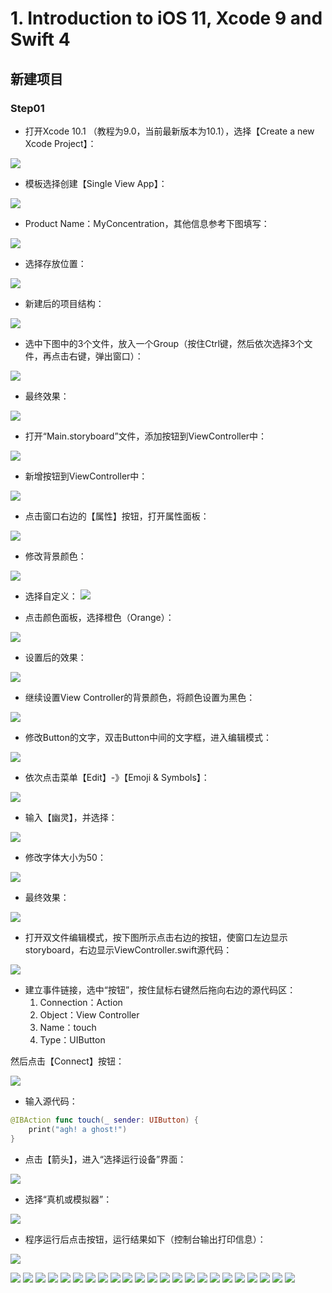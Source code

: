 
# 1. Introduction to iOS 11, Xcode 9 and Swift 4 #

## 新建项目 ##

### Step01 ###
- 打开Xcode 10.1 （教程为9.0，当前最新版本为10.1），选择【Create a new Xcode Project】：

![](https://github.com/CoderDream/Developing_iOS_11_Apps_with_Swift/blob/master/snapshot/lecture01/lecture01001.png)

- 模板选择创建【Single View App】：

![](https://github.com/CoderDream/Developing_iOS_11_Apps_with_Swift/blob/master/snapshot/lecture01/lecture01002.png)

- Product Name：MyConcentration，其他信息参考下图填写：

![](https://github.com/CoderDream/Developing_iOS_11_Apps_with_Swift/blob/master/snapshot/lecture01/lecture01003.png)

- 选择存放位置：

![](https://github.com/CoderDream/Developing_iOS_11_Apps_with_Swift/blob/master/snapshot/lecture01/lecture01004.png)

- 新建后的项目结构：

![](https://github.com/CoderDream/Developing_iOS_11_Apps_with_Swift/blob/master/snapshot/lecture01/lecture01005.png)

- 选中下图中的3个文件，放入一个Group（按住Ctrl键，然后依次选择3个文件，再点击右键，弹出窗口）：

![](https://github.com/CoderDream/Developing_iOS_11_Apps_with_Swift/blob/master/snapshot/lecture01/lecture01006.png)

- 最终效果：

![](https://github.com/CoderDream/Developing_iOS_11_Apps_with_Swift/blob/master/snapshot/lecture01/lecture01007.png)

- 打开“Main.storyboard”文件，添加按钮到ViewController中：

![](https://github.com/CoderDream/Developing_iOS_11_Apps_with_Swift/blob/master/snapshot/lecture01/lecture01008.png)

- 新增按钮到ViewController中：

![](https://github.com/CoderDream/Developing_iOS_11_Apps_with_Swift/blob/master/snapshot/lecture01/lecture01009.png)

- 点击窗口右边的【属性】按钮，打开属性面板：

![](https://github.com/CoderDream/Developing_iOS_11_Apps_with_Swift/blob/master/snapshot/lecture01/lecture01010.png)

- 修改背景颜色：

![](https://github.com/CoderDream/Developing_iOS_11_Apps_with_Swift/blob/master/snapshot/lecture01/lecture01011.png)

- 选择自定义：
![](https://github.com/CoderDream/Developing_iOS_11_Apps_with_Swift/blob/master/snapshot/lecture01/lecture01012.png)

- 点击颜色面板，选择橙色（Orange）：

![](https://github.com/CoderDream/Developing_iOS_11_Apps_with_Swift/blob/master/snapshot/lecture01/lecture01013.png)

- 设置后的效果：

![](https://github.com/CoderDream/Developing_iOS_11_Apps_with_Swift/blob/master/snapshot/lecture01/lecture01014.png)

- 继续设置View Controller的背景颜色，将颜色设置为黑色：

![](https://github.com/CoderDream/Developing_iOS_11_Apps_with_Swift/blob/master/snapshot/lecture01/lecture01015.png)

- 修改Button的文字，双击Button中间的文字框，进入编辑模式： 

![](https://github.com/CoderDream/Developing_iOS_11_Apps_with_Swift/blob/master/snapshot/lecture01/lecture01016.png)

- 依次点击菜单【Edit】-》【Emoji & Symbols】：

![](https://github.com/CoderDream/Developing_iOS_11_Apps_with_Swift/blob/master/snapshot/lecture01/lecture01017.png)

- 输入【幽灵】，并选择：

![](https://github.com/CoderDream/Developing_iOS_11_Apps_with_Swift/blob/master/snapshot/lecture01/lecture01018.png)

- 修改字体大小为50：

![](https://github.com/CoderDream/Developing_iOS_11_Apps_with_Swift/blob/master/snapshot/lecture01/lecture01019.png)

- 最终效果：

![](https://github.com/CoderDream/Developing_iOS_11_Apps_with_Swift/blob/master/snapshot/lecture01/lecture01020.png)

- 打开双文件编辑模式，按下图所示点击右边的按钮，使窗口左边显示storyboard，右边显示ViewController.swift源代码：

![](https://github.com/CoderDream/Developing_iOS_11_Apps_with_Swift/blob/master/snapshot/lecture01/lecture01046.png)

- 建立事件链接，选中“按钮”，按住鼠标右键然后拖向右边的源代码区：
	1. 	Connection：Action
	1. 	Object：View Controller
	1. 	Name：touch
	1. 	Type：UIButton

然后点击【Connect】按钮：

![](https://github.com/CoderDream/Developing_iOS_11_Apps_with_Swift/blob/master/snapshot/lecture01/lecture01021.png)

- 输入源代码：
```swift
@IBAction func touch(_ sender: UIButton) {
    print("agh! a ghost!")  
}
```

- 点击【箭头】，进入“选择运行设备”界面：

![](https://github.com/CoderDream/Developing_iOS_11_Apps_with_Swift/blob/master/snapshot/lecture01/lecture01046.png)

- 选择“真机或模拟器”：

![](https://github.com/CoderDream/Developing_iOS_11_Apps_with_Swift/blob/master/snapshot/lecture01/lecture01047.png)

- 程序运行后点击按钮，运行结果如下（控制台输出打印信息）：

![](https://github.com/CoderDream/Developing_iOS_11_Apps_with_Swift/blob/master/snapshot/lecture01/lecture01022.png)



![](https://github.com/CoderDream/Developing_iOS_11_Apps_with_Swift/blob/master/snapshot/lecture01/lecture01023.png)
![](https://github.com/CoderDream/Developing_iOS_11_Apps_with_Swift/blob/master/snapshot/lecture01/lecture01024.png)
![](https://github.com/CoderDream/Developing_iOS_11_Apps_with_Swift/blob/master/snapshot/lecture01/lecture01025.png)
![](https://github.com/CoderDream/Developing_iOS_11_Apps_with_Swift/blob/master/snapshot/lecture01/lecture01026.png)
![](https://github.com/CoderDream/Developing_iOS_11_Apps_with_Swift/blob/master/snapshot/lecture01/lecture01027.png)
![](https://github.com/CoderDream/Developing_iOS_11_Apps_with_Swift/blob/master/snapshot/lecture01/lecture01028.png)
![](https://github.com/CoderDream/Developing_iOS_11_Apps_with_Swift/blob/master/snapshot/lecture01/lecture01029.png)
![](https://github.com/CoderDream/Developing_iOS_11_Apps_with_Swift/blob/master/snapshot/lecture01/lecture01030.png)
![](https://github.com/CoderDream/Developing_iOS_11_Apps_with_Swift/blob/master/snapshot/lecture01/lecture01031.png)
![](https://github.com/CoderDream/Developing_iOS_11_Apps_with_Swift/blob/master/snapshot/lecture01/lecture01032.png)
![](https://github.com/CoderDream/Developing_iOS_11_Apps_with_Swift/blob/master/snapshot/lecture01/lecture01033.png)
![](https://github.com/CoderDream/Developing_iOS_11_Apps_with_Swift/blob/master/snapshot/lecture01/lecture01034.png)
![](https://github.com/CoderDream/Developing_iOS_11_Apps_with_Swift/blob/master/snapshot/lecture01/lecture01035.png)
![](https://github.com/CoderDream/Developing_iOS_11_Apps_with_Swift/blob/master/snapshot/lecture01/lecture01036.png)
![](https://github.com/CoderDream/Developing_iOS_11_Apps_with_Swift/blob/master/snapshot/lecture01/lecture01037.png)
![](https://github.com/CoderDream/Developing_iOS_11_Apps_with_Swift/blob/master/snapshot/lecture01/lecture01038.png)
![](https://github.com/CoderDream/Developing_iOS_11_Apps_with_Swift/blob/master/snapshot/lecture01/lecture01039.png)
![](https://github.com/CoderDream/Developing_iOS_11_Apps_with_Swift/blob/master/snapshot/lecture01/lecture01040.png)
![](https://github.com/CoderDream/Developing_iOS_11_Apps_with_Swift/blob/master/snapshot/lecture01/lecture01041.png)
![](https://github.com/CoderDream/Developing_iOS_11_Apps_with_Swift/blob/master/snapshot/lecture01/lecture01042.png)
![](https://github.com/CoderDream/Developing_iOS_11_Apps_with_Swift/blob/master/snapshot/lecture01/lecture01043.png)
![](https://github.com/CoderDream/Developing_iOS_11_Apps_with_Swift/blob/master/snapshot/lecture01/lecture01044.png)
![](https://github.com/CoderDream/Developing_iOS_11_Apps_with_Swift/blob/master/snapshot/lecture01/lecture01045.png)
